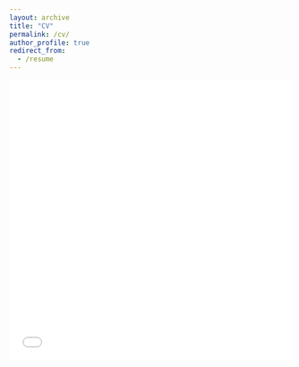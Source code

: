 ```yaml
---
layout: archive
title: "CV"
permalink: /cv/
author_profile: true
redirect_from:
  - /resume
---
```


<iframe src="../images/cv-en.pdf" width="100%" height="500" frameborder="no" border="0" marginwidth="0" marginheight="0"></iframe>